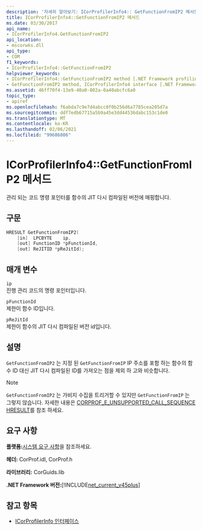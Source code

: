 ```yaml
---
description: '자세히 알아보기: ICorProfilerInfo4:: GetFunctionFromIP2 메서드'
title: ICorProfilerInfo4::GetFunctionFromIP2 메서드
ms.date: 03/30/2017
api_name:
- ICorProfilerInfo4.GetFunctionFromIP2
api_location:
- mscorwks.dll
api_type:
- COM
f1_keywords:
- ICorProfilerInfo4::GetFunctionFromIP2
helpviewer_keywords:
- ICorProfilerInfo4::GetFunctionFromIP2 method [.NET Framework profiling]
- GetFunctionFromIP2 method, ICorProfilerInfo4 interface [.NET Framework profiling]
ms.assetid: 46ff70f4-13e9-40a0-802a-0a40abcfc6a0
topic_type:
- apiref
ms.openlocfilehash: f6abda7c9e7d4abcc0f0b256d6a7785cea205d7a
ms.sourcegitcommit: ddf7edb67715a5b9a45e3dd44536dabc153c1de0
ms.translationtype: MT
ms.contentlocale: ko-KR
ms.lasthandoff: 02/06/2021
ms.locfileid: "99686806"
---
```

# <a name="icorprofilerinfo4getfunctionfromip2-method"></a>ICorProfilerInfo4::GetFunctionFromIP2 메서드

관리 되는 코드 명령 포인터를 함수의 JIT 다시 컴파일된 버전에 매핑합니다.  
  
## <a name="syntax"></a>구문  
  
```cpp  
HRESULT GetFunctionFromIP2(  
    [in]  LPCBYTE    ip,  
    [out] FunctionID *pFunctionId,  
    [out] ReJITID *pReJitId);  
```  
  
## <a name="parameters"></a>매개 변수  

 `ip`  
 진행 관리 코드의 명령 포인터입니다.  
  
 `pFunctionId`  
 제한이 함수 ID입니다.  
  
 `pReJitId`  
 제한이 함수의 JIT 다시 컴파일된 버전 id입니다.  
  
## <a name="remarks"></a>설명  

 `GetFunctionFromIP2` 는 지정 된 `GetFunctionFromIP` IP 주소를 포함 하는 함수의 함수 ID 대신 JIT 다시 컴파일된 ID를 가져오는 점을 제외 하 고와 비슷합니다.  
  
> [!NOTE]
> `GetFunctionFromIP2` 는 가비지 수집을 트리거할 수 있지만 `GetFunctionFromIP` 는 그렇지 않습니다.  자세한 내용은 [CORPROF_E_UNSUPPORTED_CALL_SEQUENCE HRESULT](corprof-e-unsupported-call-sequence-hresult.md)를 참조 하세요.  
  
## <a name="requirements"></a>요구 사항  

 **플랫폼:**[시스템 요구 사항](../../get-started/system-requirements.md)을 참조하세요.  
  
 **헤더:** CorProf.idl, CorProf.h  
  
 **라이브러리:** CorGuids.lib  
  
 **.NET Framework 버전:**[!INCLUDE[net_current_v45plus](../../../../includes/net-current-v45plus-md.md)]  
  
## <a name="see-also"></a>참고 항목

- [ICorProfilerInfo 인터페이스](icorprofilerinfo-interface.md)
